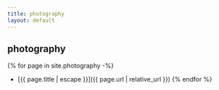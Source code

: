 ```yaml
---
title: photography
layout: default
---
```


## photography

{% for page in site.photography -%}
  - [{{ page.title | escape }}]({{ page.url | relative_url }})
{% endfor %}